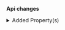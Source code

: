 **Api changes**

<details>
<summary>Added Property(s)</summary>

- added property `associateRoleAssignments` to type `MyBusinessUnitAssociateDraft`
</details>
